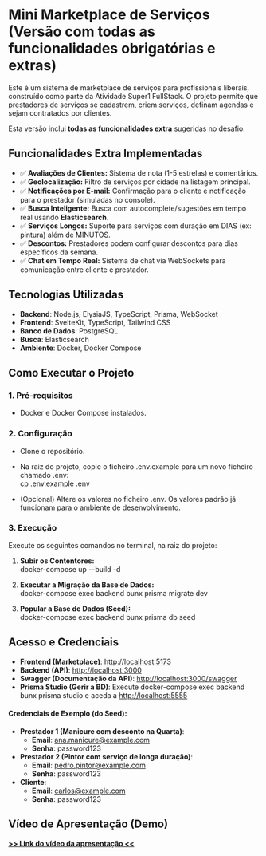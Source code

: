 # **Mini Marketplace de Serviços (Versão com todas as funcionalidades obrigatórias e extras)**

Este é um sistema de marketplace de serviços para profissionais liberais, construído como parte da Atividade Super1 FullStack. O projeto permite que prestadores de serviços se cadastrem, criem serviços, definam agendas e sejam contratados por clientes.

Esta versão inclui **todas as funcionalidades extra** sugeridas no desafio.

## **Funcionalidades Extra Implementadas**

* ✅ **Avaliações de Clientes:** Sistema de nota (1-5 estrelas) e comentários.  
* ✅ **Geolocalização:** Filtro de serviços por cidade na listagem principal.  
* ✅ **Notificações por E-mail:** Confirmação para o cliente e notificação para o prestador (simuladas no console).  
* ✅ **Busca Inteligente:** Busca com autocomplete/sugestões em tempo real usando **Elasticsearch**.  
* ✅ **Serviços Longos:** Suporte para serviços com duração em DIAS (ex: pintura) além de MINUTOS.  
* ✅ **Descontos:** Prestadores podem configurar descontos para dias específicos da semana.  
* ✅ **Chat em Tempo Real:** Sistema de chat via WebSockets para comunicação entre cliente e prestador.

## **Tecnologias Utilizadas**

* **Backend**: Node.js, ElysiaJS, TypeScript, Prisma, WebSocket  
* **Frontend**: SvelteKit, TypeScript, Tailwind CSS  
* **Banco de Dados**: PostgreSQL  
* **Busca**: Elasticsearch  
* **Ambiente**: Docker, Docker Compose

## **Como Executar o Projeto**

### **1\. Pré-requisitos**

* Docker e Docker Compose instalados.

### **2\. Configuração**

* Clone o repositório.  
* Na raiz do projeto, copie o ficheiro .env.example para um novo ficheiro chamado .env:  
  cp .env.example .env

* (Opcional) Altere os valores no ficheiro .env. Os valores padrão já funcionam para o ambiente de desenvolvimento.

### **3\. Execução**

Execute os seguintes comandos no terminal, na raiz do projeto:

1. **Subir os Contentores:**  
   docker-compose up \--build \-d

2. **Executar a Migração da Base de Dados:**  
   docker-compose exec backend bunx prisma migrate dev

3. **Popular a Base de Dados (Seed):**  
   docker-compose exec backend bunx prisma db seed

## **Acesso e Credenciais**

* **Frontend (Marketplace)**: [http://localhost:5173](https://www.google.com/search?q=http://localhost:5173)  
* **Backend (API)**: [http://localhost:3000](https://www.google.com/search?q=http://localhost:3000)  
* **Swagger (Documentação da API)**: [http://localhost:3000/swagger](https://www.google.com/search?q=http://localhost:3000/swagger)  
* **Prisma Studio (Gerir a BD)**: Execute docker-compose exec backend bunx prisma studio e aceda a [http://localhost:5555](https://www.google.com/search?q=http://localhost:5555)

#### **Credenciais de Exemplo (do Seed):**

* **Prestador 1 (Manicure com desconto na Quarta)**:  
  * **Email**: ana.manicure@example.com  
  * **Senha**: password123  
* **Prestador 2 (Pintor com serviço de longa duração)**:  
  * **Email**: pedro.pintor@example.com  
  * **Senha**: password123  
* **Cliente**:  
  * **Email**: carlos@example.com  
  * **Senha**: password123

## **Vídeo de Apresentação (Demo)**

[**\>\> Link do vídeo da apresentação \<\<**](https://www.youtube.com/)

